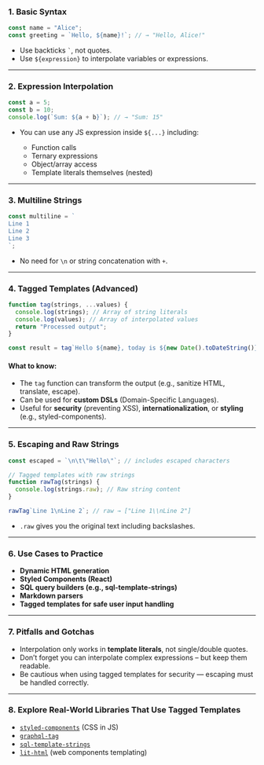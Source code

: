 ### 1. **Basic Syntax**

```js
const name = "Alice";
const greeting = `Hello, ${name}!`; // → "Hello, Alice!"
```

- Use backticks `` ` ``, not quotes.
- Use `${expression}` to interpolate variables or expressions.

---

### 2. **Expression Interpolation**

```js
const a = 5;
const b = 10;
console.log(`Sum: ${a + b}`); // → "Sum: 15"
```

- You can use any JS expression inside `${...}` including:

  - Function calls
  - Ternary expressions
  - Object/array access
  - Template literals themselves (nested)

---

### 3. **Multiline Strings**

```js
const multiline = `
Line 1
Line 2
Line 3
`;
```

- No need for `\n` or string concatenation with `+`.

---

### 4. **Tagged Templates (Advanced)**

```js
function tag(strings, ...values) {
  console.log(strings); // Array of string literals
  console.log(values); // Array of interpolated values
  return "Processed output";
}

const result = tag`Hello ${name}, today is ${new Date().toDateString()}.`;
```

#### What to know:

- The `tag` function can transform the output (e.g., sanitize HTML, translate, escape).
- Can be used for **custom DSLs** (Domain-Specific Languages).
- Useful for **security** (preventing XSS), **internationalization**, or **styling** (e.g., styled-components).

---

### 5. **Escaping and Raw Strings**

```js
const escaped = `\n\t\"Hello\"`; // includes escaped characters

// Tagged templates with raw strings
function rawTag(strings) {
  console.log(strings.raw); // Raw string content
}

rawTag`Line 1\nLine 2`; // raw → ["Line 1\\nLine 2"]
```

- `.raw` gives you the original text including backslashes.

---

### 6. **Use Cases to Practice**

- **Dynamic HTML generation**
- **Styled Components (React)**
- **SQL query builders (e.g., sql-template-strings)**
- **Markdown parsers**
- **Tagged templates for safe user input handling**

---

### 7. **Pitfalls and Gotchas**

- Interpolation only works in **template literals**, not single/double quotes.
- Don’t forget you can interpolate complex expressions – but keep them readable.
- Be cautious when using tagged templates for security — escaping must be handled correctly.

---

### 8. **Explore Real-World Libraries That Use Tagged Templates**

- [`styled-components`](https://styled-components.com/) (CSS in JS)
- [`graphql-tag`](https://github.com/apollographql/graphql-tag)
- [`sql-template-strings`](https://github.com/felixfbecker/node-sql-template-strings)
- [`lit-html`](https://lit.dev/docs/v1/lit-html/introduction/) (web components templating)
